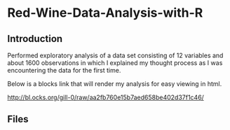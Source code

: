 # Red-Wine-Data-Analysis-with-R

## Introduction

Performed exploratory analysis of a data set consisting of 12 variables and about 1600 observations in which I explained my thought process as I was encountering the data for the first time. 

Below is a blocks link that will render my analysis for easy viewing in html.

http://bl.ocks.org/gill-0/raw/aa2fb760e15b7aed658be402d37f1c46/


## Files


